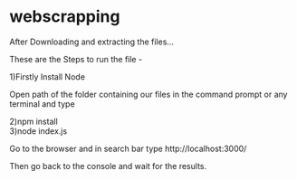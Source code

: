 # webscrapping

After Downloading and extracting the files...

These are the Steps to run the file - 

1)Firstly Install Node

Open path of the folder containing our files in the command prompt or any terminal and type

2)npm install <br>
3)node index.js

Go to the browser and in search bar type  http://localhost:3000/

Then go back to the console and wait for the results.
